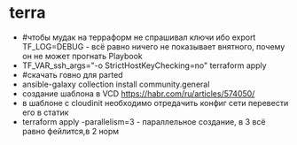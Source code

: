 # terra
* #чтобы мудак на терраформ не спрашивал ключи ибо export TF_LOG=DEBUG - всё равно ничего не показывает внятного, почему он не может прогнать Playbook
* TF_VAR_ssh_args="-o StrictHostKeyChecking=no" terraform apply
* #скачать говно для parted
* ansible-galaxy collection install community.general
* создание шаблона в VCD https://habr.com/ru/articles/574050/
* в шаблоне с cloudinit необходимо отредачить  конфиг сети перевести его в статик
* terraform apply -parallelism=3 - параллельное создание, в 3 всё равно фейлится,в 2 норм

